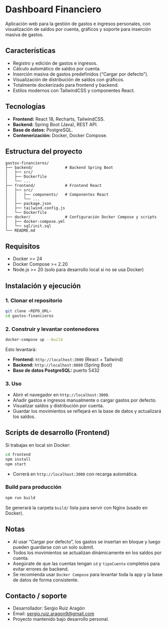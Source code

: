 # Dashboard Financiero

Aplicación web para la gestión de gastos e ingresos personales, con visualización de saldos por cuenta, gráficos y soporte para inserción masiva de gastos.

## Características

- Registro y edición de gastos e ingresos.
- Cálculo automático de saldos por cuenta.
- Inserción masiva de gastos predefinidos (“Cargar por defecto”).
- Visualización de distribución de saldos con gráficos.
- Totalmente dockerizado para frontend y backend.
- Estilos modernos con TailwindCSS y componentes React.

## Tecnologías

- **Frontend:** React 18, Recharts, TailwindCSS.
- **Backend:** Spring Boot (Java), REST API.
- **Base de datos:** PostgreSQL.
- **Contenerización:** Docker, Docker Compose.

## Estructura del proyecto

```
gastos-financieros/
├── backend/              # Backend Spring Boot
│   ├── src/
│   ├── Dockerfile
│   └── ...
├── frontend/             # Frontend React
│   ├── src/
│   │   ├── components/   # Componentes React
│   │   └── ...
│   ├── package.json
│   ├── tailwind.config.js
│   └── Dockerfile
├── docker/               # Configuración Docker Compose y scripts
│   ├── docker-compose.yml
│   └── sql/init.sql
└── README.md
```

## Requisitos

- Docker >= 24
- Docker Compose >= 2.20
- Node.js >= 20 (solo para desarrollo local si no se usa Docker)

## Instalación y ejecución

### 1. Clonar el repositorio

```bash
git clone <REPO_URL>
cd gastos-financieros
```

### 2. Construir y levantar contenedores

```bash
docker-compose up --build
```

Esto levantará:

- **Frontend:** `http://localhost:3000` (React + Tailwind)
- **Backend:** `http://localhost:8080` (Spring Boot)
- **Base de datos PostgreSQL:** puerto 5432

### 3. Uso

- Abrir el navegador en `http://localhost:3000`.
- Añadir gastos e ingresos manualmente o cargar gastos por defecto.
- Visualizar saldos y distribución por cuenta.
- Guardar los movimientos se reflejará en la base de datos y actualizará los saldos.

## Scripts de desarrollo (Frontend)

Si trabajas en local sin Docker:

```bash
cd frontend
npm install
npm start
```

- Correrá en `http://localhost:3000` con recarga automática.

### Build para producción

```bash
npm run build
```

Se generará la carpeta `build/` lista para servir con Nginx (usado en Docker).

## Notas

- Al usar “Cargar por defecto”, los gastos se insertan en bloque y luego pueden guardarse con un solo submit.
- Todos los movimientos se actualizan dinámicamente en los saldos por cuenta.
- Asegúrate de que las cuentas tengan `id` y `tipoCuenta` completos para evitar errores de backend.
- Se recomienda usar `Docker Compose` para levantar toda la app y la base de datos de forma consistente.

## Contacto / soporte

- Desarrollador: Sergio Ruiz Aragón
- Email: <sergio.ruiz.aragon9@gmail.com>  
- Proyecto mantenido bajo desarrollo personal.


